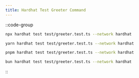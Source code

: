 ```yaml
---
title: Hardhat Test Greeter Command
---
```


::code-group

```bash [npm]
npx hardhat test test/greeter.test.ts --network hardhat
```

```bash [yarn]
yarn hardhat test test/greeter.test.ts --network hardhat
```

```bash [pnpm]
pnpm hardhat test test/greeter.test.ts --network hardhat
```

```bash [bun]
bun hardhat test test/greeter.test.ts --network hardhat
```

::

